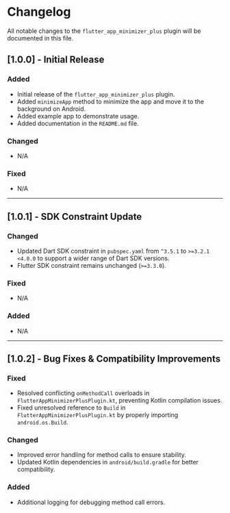 # Changelog

All notable changes to the `flutter_app_minimizer_plus` plugin will be documented in this file.

## [1.0.0] - Initial Release

### Added
- Initial release of the `flutter_app_minimizer_plus` plugin.
- Added `minimizeApp` method to minimize the app and move it to the background on Android.
- Added example app to demonstrate usage.
- Added documentation in the `README.md` file.

### Changed
- N/A

### Fixed
- N/A

---

## [1.0.1] - SDK Constraint Update

### Changed
- Updated Dart SDK constraint in `pubspec.yaml` from `^3.5.1` to `>=3.2.1 <4.0.0` to support a wider range of Dart SDK versions.
- Flutter SDK constraint remains unchanged (`>=3.3.0`).

### Fixed
- N/A

### Added
- N/A

---

## [1.0.2] - Bug Fixes & Compatibility Improvements

### Fixed
- Resolved conflicting `onMethodCall` overloads in `FlutterAppMinimizerPlusPlugin.kt`, preventing Kotlin compilation issues.
- Fixed unresolved reference to `Build` in `FlutterAppMinimizerPlusPlugin.kt` by properly importing `android.os.Build`.

### Changed
- Improved error handling for method calls to ensure stability.
- Updated Kotlin dependencies in `android/build.gradle` for better compatibility.

### Added
- Additional logging for debugging method call errors.

